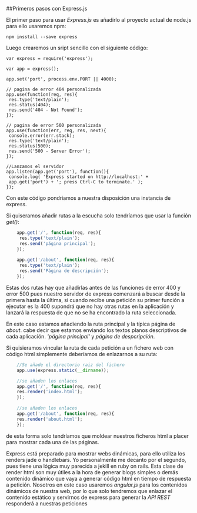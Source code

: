 ##Primeros pasos con Express.js

El primer paso para usar *Express.js* es añadirlo al proyecto actual de node.js para ello usaremos npm:

    npm insstall --save express

Luego crearemos un sript sencillo con el siguiente código:

    var express = require('express');
    
    var app = express();
    
    app.set('port', process.env.PORT || 4000);
    
    // pagina de error 404 personalizada
    app.use(function(req, res){
     res.type('text/plain');
     res.status(404);
     res.send('404 - Not Found');
    });
    
    // pagina de error 500 personalizada
    app.use(function(err, req, res, next){
     console.error(err.stack);
     res.type('text/plain');
     res.status(500);
     res.send('500 - Server Error');
    });
    
    //Lanzamos el servidor
    app.listen(app.get('port'), function(){
     console.log( 'Express started on http://localhost:' +
     app.get('port') + '; press Ctrl-C to terminate.' );
    });

Con este código pondriamos a nuestra disposición una instancia de express.

Si quiseramos añadir rutas a la escucha solo tendríamos que usar la función *get()*:

```javascript
    app.get('/', function(req, res){
     res.type('text/plain');
     res.send('página principal');
    });
    
    app.get('/about', function(req, res){
     res.type('text/plain');
     res.send('Página de descripción');
    }); 
```

Estas dos rutas hay que añadirlas antes de las funciones de error 400 y error 500 pues nuestro servidor de express comenzará a buscar desde la primera hasta la última, si cuando recibe una petición su primer función a ejecutar es la 400 supondrá que no hay otras rutas en la aplicación y lanzará la respuesta de que no se ha encontrado la ruta seleccionada.

En este caso estamos añadiendo la ruta principal y la típica página de *about*. cabe decir que estamos enviando los textos planos descriptivos de cada aplicación. *'página principal'* y *página de despcripción*.

Si quisieramos vincular la ruta de cada petición a un fichero web con código html simplemente deberíamos de enlazarnos a su ruta:

```javascript
    //Se añade el directorio raiz del fichero
    app.use(express.static(__dirname));

    //se añaden los enlaces
    app.get('/', function(req, res){
	res.render('index.html');
    });
    
    //se añaden los enlaces
    app.get('/about', function(req, res){
	res.render('about.html');
    });
```

de esta forma solo tendríamos que moldear nuestros ficheros html a placer para mostrar cada una de las páginas.

Express está preparado para mostrar webs dinámicas, para ello utiliza los renders jade o handlebars. Yo personalmente me decanto por el segundo, pues tiene una lógica muy parecida a jekill en ruby on rails. Esta clase de render html son muy útiles a la hora de generar blogs simples o demás contenido dinámico que vaya a generar código html en tiempo de respuesta a petición. Nosotros en este caso usaremos *angular.js* para los contenidos dinámicos de nuestra web, por lo que solo tendremos que enlazar el contenido estático y servirnos de express para generar la *API REST* responderá a nuestras peticiones








